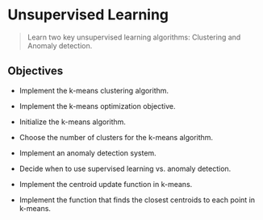 # Unsupervised Learning
> Learn two key unsupervised learning algorithms: Clustering and Anomaly detection.
## Objectives

* Implement the k-means clustering algorithm.
+ Implement the k-means optimization objective.
* Initialize the k-means algorithm.
+ Choose the number of clusters for the k-means algorithm.
* Implement an anomaly detection system.
+ Decide when to use supervised learning vs. anomaly detection.
* Implement the centroid update function in k-means.
+ Implement the function that finds the closest centroids to each point in k-means.
